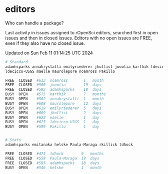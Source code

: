# editors

Who can handle a package?

Last activity in issues assigned to rOpenSci editors, searched first in open
issues and then in closed issues. Editors with no open issues are FREE, even if
they also have no closed issue.


Updated on Sun Feb 11 01:14:25 UTC 2024

```bash
# Standard
adamhsparks annakrystalli emilyriederer jhollist jooolia karthik ldecicco
ldecicco-USGS maelle maurolepore noamross Pakillo

FREE  CLOSED  #613  noamross       1   month
FREE  CLOSED  #500  jooolia        19  days
FREE  CLOSED  #595  adamhsparks    18  days
BUSY  OPEN    #575  karthik        7   months
BUSY  OPEN    #502  annakrystalli  1   month
BUSY  OPEN    #608  maurolepore    12  days
BUSY  OPEN    #619  emilyriederer  5   days
BUSY  OPEN    #609  jhollist       2   days
BUSY  OPEN    #623  maelle         1   day
BUSY  OPEN    #625  ldecicco-USGS  1   day
BUSY  OPEN    #599  Pakillo        1   day


# Stats
adamhsparks emitanaka helske Paula-Moraga rkillick tdhock

FREE  CLOSED  #475  tdhock        9   months
FREE  CLOSED  #559  Paula-Moraga  19  days
FREE  CLOSED  #595  adamhsparks   18  days
BUSY  OPEN    #546  helske        1   month
```
